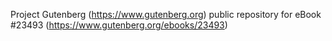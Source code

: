 Project Gutenberg (https://www.gutenberg.org) public repository for eBook #23493 (https://www.gutenberg.org/ebooks/23493)

